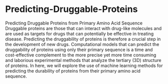 # Predicting-Druggable-Proteins
Predicting Druggable Proteins from Primary Amino Acid Sequence
Druggable proteins are those that can interact with drug-like molecules and are used as targets for drugs that can potentially be effective in treating disease. Predicting the druggability of proteins is therefore a crucial step in the development of new drugs. Computational models that can predict the druggability of proteins using only their primary sequence is a time and cost-effective complement to the more precise yet more time consuming and laborious experimental methods that analyze the tertiary (3D) structure of proteins. In here, we will explore the use of machine learning methods for predicting the durability of proteins from their primary amino acid sequence.
